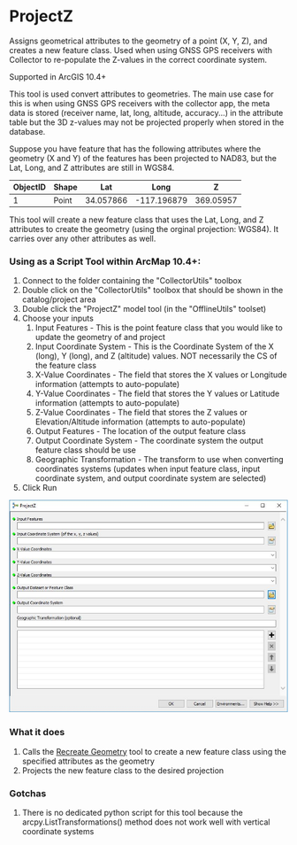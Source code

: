 # ProjectZ
Assigns geometrical attributes to the geometry of a point (X, Y, Z), and creates a new feature class. Used when using GNSS GPS receivers with Collector to re-populate the Z-values in the correct coordinate system.

Supported in ArcGIS 10.4+

This tool is used convert attributes to geometries. The main use case for this is when using GNSS GPS receivers with the collector app, the meta data is stored (receiver name, lat, long, altitude, accuracy...) in the attribute table but the 3D z-values may not be projected properly when stored in the database. 

Suppose you have feature that has the following attributes where the geometry (X and Y) of the features has been projected to NAD83, but the Lat, Long, and Z attributes are still in WGS84. 

| ObjectID | Shape   | Lat       | Long        | Z         |
|----------|---------|-----------|-------------|-----------|
| 1        | Point | 34.057866 | -117.196879 | 369.05957 |

This tool will create a new feature class that uses the Lat, Long, and Z attributes to create the geometry (using the orginal projection: WGS84). It carries over any other attributes as well.

### Using as a Script Tool within ArcMap 10.4+:

1. Connect to the folder containing the "CollectorUtils" toolbox
2. Double click on the "CollectorUtils" toolbox that should be shown in the catalog/project area
3. Double click the "ProjectZ" model tool (in the "OfflineUtils" toolset)
4. Choose your inputs
    1. Input Features - This is the point feature class that you would like to update the geometry of and project
    2. Input Coordinate System - This is the Coordinate System of the X (long), Y (long), and Z (altitude) values. NOT necessarily the CS of the feature class
    3. X-Value Coordinates - The field that stores the X values or Longitude information (attempts to auto-populate)
    4. Y-Value Coordinates - The field that stores the Y values or Latitude information (attempts to auto-populate)
    5. Z-Value Coordinates - The field that stores the Z values or Elevation/Altitude information (attempts to auto-populate)
    6. Output Features - The location of the output feature class
    7. Output Coordinate System - The coordinate system the output feature class should be use
    8. Geographic Transformation - The transform to use when converting coordinates systems (updates when input feature class, input coordinate system, and output coordinate system are selected)
5. Click Run

![Alt text](/images/ProjectZ_interface.JPG "Interface")

### What it does
1. Calls the [Recreate Geometry](recreate_geometry.md) tool to create a new feature class using the specified attributes as the geometry
2. Projects the new feature class to the desired projection

### Gotchas
1. There is no dedicated python script for this tool because the arcpy.ListTransformations() method does not work well with vertical coordinate systems

